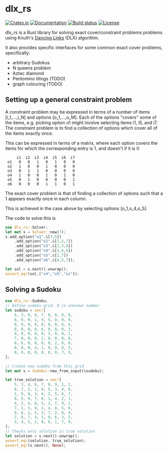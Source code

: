 # dlx_rs

[![Crates.io](https://img.shields.io/crates/v/dlx-rs.svg?style=for-the-badge)](https://crates.io/crates/dlx-rs)
[![Documentation](https://img.shields.io/docsrs/dlx-rs?style=for-the-badge)](https://docs.rs/dlx-rs/)
[![Build status](https://img.shields.io/github/actions/workflow/status/tveness/dlx-rs/rust.yml?label=Tests&style=for-the-badge
)](https://github.com/tveness/dlx-rs/actions/workflows/rust.yml)
[![License](https://img.shields.io/github/license/tveness/dlx-rs?style=for-the-badge)](https://creativecommons.org/publicdomain/zero/1.0/legalcode)

 dlx_rs is a  Rust library for solving exact cover/constraint problems
 problems using Knuth's [Dancing Links](https://en.wikipedia.org/wiki/Dancing_Links) (DLX) algorithm.

 It also provides specific interfaces for some common exact cover problems,
 specifically:

 * arbitrary Sudokus
 * N queens problem
 * Aztec diamond
 * Pentomino tilings (TODO)
 * graph colouring (TODO)


 ## Setting up a general constraint problem

 A constraint problem may be expressed in terms of a number of items \[i_1,...,i_N\] and options \[o_1,...,o_M\].
 Each of the options "covers" some of the items, e.g. picking option o1 might involve selecting items i1, i5, and i7.
 The constraint problem is to find a collection of options which cover all of the items exactly once.

 This can be expressed in terms of a matrix, where each option covers the
 items for which the corresponding entry is 1, and doesn't if it is 0
 ```text
      i1  i2  i3  i4  i5  i6  i7
  o1   0   0   1   0   1   0   0
  o2   1   0   0   1   0   0   0
  o3   0   1   1   0   0   0   0
  o4   1   0   0   1   0   1   0
  o5   0   1   0   0   0   0   1
  o6   0   0   0   1   1   0   1
 ```
 The exact cover problem is that of finding a collection of options such that
 a 1 appears exactly once in each column.

 This is achieved in the case above by selecting options \[o_1,o_4,o_5\].

 The code to solve this is
 ```rust
 use dlx_rs::Solver;
 let mut s = Solver::new(7);
 s.add_option("o1",&[3,5])
     .add_option("o2",&[1,5,7])
     .add_option("o3",&[2,3,6])
     .add_option("o4",&[1,4,6])
     .add_option("o5",&[2,7])
     .add_option("o6",&[4,5,7]);

 let sol = s.next().unwrap();
 assert_eq!(sol,["o4","o5","o1"]);

 ```

 ## Solving a Sudoku


 ```rust
 use dlx_rs::Sudoku;
 // Define sudoku grid, 0 is unknown number
 let sudoku = vec![
     5, 3, 0, 0, 7, 0, 0, 0, 0,
     6, 0, 0, 1, 9, 5, 0, 0, 0,
     0, 9, 8, 0, 0, 0, 0, 6, 0,
     8, 0, 0, 0, 6, 0, 0, 0, 3,
     4, 0, 0, 8, 0, 3, 0, 0, 1,
     7, 0, 0, 0, 2, 0, 0, 0, 6,
     0, 6, 0, 0, 0, 0, 2, 8, 0,
     0, 0, 0, 4, 1, 9, 0, 0, 5,
     0, 0, 0, 0, 8, 0, 0, 7, 9,
 ];

 // Create new sudoku from this grid
 let mut s = Sudoku::new_from_input(&sudoku);

 let true_solution = vec![
     5, 3, 4, 6, 7, 8, 9, 1, 2,
     6, 7, 2, 1, 9, 5, 3, 4, 8,
     1, 9, 8, 3, 4, 2, 5, 6, 7,
     8, 5, 9, 7, 6, 1, 4, 2, 3,
     4, 2, 6, 8, 5, 3, 7, 9, 1,
     7, 1, 3, 9, 2, 4, 8, 5, 6,
     9, 6, 1, 5, 3, 7, 2, 8, 4,
     2, 8, 7, 4, 1, 9, 6, 3, 5,
     3, 4, 5, 2, 8, 6, 1, 7, 9,
 ];
 // Checks only solution is true solution
 let solution = s.next().unwrap();
 assert_eq!(solution, true_solution);
 assert_eq!(s.next(), None);
 ```
